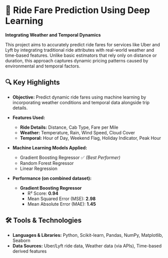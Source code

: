 # 🚖 Ride Fare Prediction Using Deep Learning  
**Integrating Weather and Temporal Dynamics**

This project aims to accurately predict ride fares for services like Uber and Lyft by integrating traditional ride attributes with real-world weather and time-based features. Unlike basic estimators that rely only on distance or duration, this approach captures dynamic pricing patterns caused by environmental and temporal factors.

## 🔍 Key Highlights

- **Objective:** Predict dynamic ride fares using machine learning by incorporating weather conditions and temporal data alongside trip details.
- **Features Used:**
  - **Ride Details:** Distance, Cab Type, Fare per Mile
  - **Weather:** Temperature, Rain, Wind Speed, Cloud Cover
  - **Temporal:** Hour of Day, Weekend Flag, Holiday Indicator, Peak Hour

- **Machine Learning Models Applied:**
  - Gradient Boosting Regressor ✅ *(Best Performer)*
  - Random Forest Regressor
  - Linear Regression

- **Performance (on combined dataset):**
  - **Gradient Boosting Regressor**
    - R² Score: **0.94**
    - Mean Squared Error (MSE): **2.98**
    - Mean Absolute Error (MAE): **1.45**

## 🛠️ Tools & Technologies

- **Languages & Libraries:** Python, Scikit-learn, Pandas, NumPy, Matplotlib, Seaborn
- **Data Sources:** Uber/Lyft ride data, Weather data (via APIs), Time-based derived features

